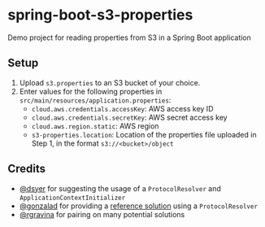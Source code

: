 # spring-boot-s3-properties
Demo project for reading properties from S3 in a Spring Boot application

## Setup
1. Upload `s3.properties` to an S3 bucket of your choice.
2. Enter values for the following properties in `src/main/resources/application.properties`:
    - `cloud.aws.credentials.accessKey`: AWS access key ID
    - `cloud.aws.credentials.secretKey`: AWS secret access key
    - `cloud.aws.region.static`: AWS region
    - `s3-properties.location`: Location of the properties file uploaded in Step 1, in the format `s3://<bucket>/object`

## Credits
- [@dsyer](https://github.com/dsyer) for suggesting the usage of a `ProtocolResolver` and `ApplicationContextInitializer`
- [@gonzalad](https://github.com/gonzalad) for providing a [reference solution](https://github.com/spring-cloud/spring-cloud-aws/issues/99#issuecomment-255072407) using a `ProtocolResolver`
- [@rgravina](https://github.com/rgravina) for pairing on many potential solutions
